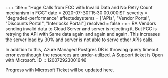 +++
title = "Huge Calls from FCC with Invalid Data and No Retry Count mechanism in FCC"
date = 2020-07-30T15:30:00.000IST
severity = "degraded-performance"
affectedsystems = ["APIs", "Vendor Portal", "Discounts Portal", "Interlocks Portal"]
resolved = false
+++
RA Vendors sending invalid data to Cloud Server and server is rejecting it. But FCC is retrying the API with Same data again and again and again. This increases the server load by 30% and server is not able to serve other APIs calls. 

In addition to this, Azure Managed Postgres DB is throwing query timeout error eventhough the resources are under-utilized. A Support ticket is Open with Microsoft. ID :: 120072923001646

Progress with Microsoft Ticket will be updated here.
